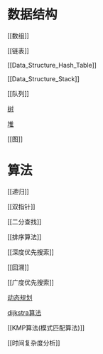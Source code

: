 # 数据结构

[[数组]]

[[链表]]

[[Data_Structure_Hash_Table]]

[[Data_Structure_Stack]]

[[队列]]

[树](Data_Structure-树.md)

[堆](Data_structure_Heap.md)

[[图]]

# 算法

[[递归]]

[[双指针]]

[[二分查找]]

[[排序算法]]

[[深度优先搜索]]

[[回溯]]

[[广度优先搜索]]

[动态规划](Algorithm_动态规划.md)

[dijkstra算法](Algorithm_Dijkstra.md)

[[KMP算法(模式匹配算法)]]

[[时间复杂度分析]]